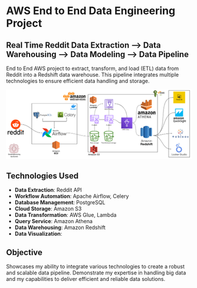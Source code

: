# AWS End to End Data Engineering Project

## Real Time Reddit Data Extraction --> Data Warehousing --> Data Modeling --> Data Pipeline

End to End AWS project to extract, transform, and load (ETL) data from Reddit into a Redshift data warehouse. This pipeline integrates multiple technologies to ensure efficient data handling and storage.

<img src="01._AWS_DataEngineeringProject\images\RedditDataEngineering-.png">

## Technologies Used

- **Data Extraction**: Reddit API
- **Workflow Automation**: Apache Airflow, Celery
- **Database Management**: PostgreSQL
- **Cloud Storage**: Amazon S3
- **Data Transformation**: AWS Glue, Lambda
- **Query Service**: Amazon Athena
- **Data Warehousing**: Amazon Redshift
- **Data Visualization**:

<!-- ## Data Pipeline

- **Automated Data Processing Workflow**: Utilizing Apache Airflow and Celery for data processing.
- **Data Storage**: PostgreSQL and Amazon S3 for data storage.
- **Data Transformation**: Integrates AWS Glue, Lambda and Amazon Athena for effective data transformation and querying.
- **Scalable Data Warehousing**: Utilizes Amazon Redshift for a high-performance data warehousing solution. -->

## Objective

Showcases my ability to integrate various technologies to create a robust and scalable data pipeline. Demonstrate my expertise in handling big data and my capabilities to deliver efficient and reliable data solutions.

<!--

KEVIN'S PERSONAL NOTES/INSTRUCTIONS

Take screensshots of Docker/Airflow, AWS EC2/S3, SQL/Celery, Glue/Lambda, Athena/Redshift, Visuals

Docker/ VSCODE Screenshot
EC2 CLI && S3 Bucket with reddit file screenshot
Airflow / Celery screenshot


-- DOCKER Commands used
- Shows all containers
docker ps
docker-compose ps

- Build/Start or update your containers
docker compose up -d --build
docker compose up -d
docker exec -it {container hash}
docker stop $(docker ps -a -q)
docker compose down

- REMOVE all containers
docker stop $(docker ps -a -q)
docker rm $(docker ps -a -q)
docker system prune
docker system prune -a --volumes


-- FRESH Start steps
- Set up VENV through Conda
conda create --name redditDE python=3.9
conda activate redditDE // netflixDE

- Run reqs.txt to install all required packages
pip install -r requirements.txt

- Pull/Create config.conf settings , data/input, data/output, logs, plugins, tests
mkdir data logs plugins tests

compose up -d --build

run airflow on localhost:8080

Obtain Reddit API Keys and insert into your config file


-- AWS SETUP

- Go to AWS -> Create user -> Group -> EC2 instance -> S3 bucket
Begin @ min 9 to watch video walkthrough
https://www.youtube.com/watch?v=j_skupZ3zw0&t=3s

- Login to AWS with your new user (make sure user has admin privileges)
https://{YOUR ACNT ID}.signin.aws.amazon.com/console
- Create EC2 instance and launch

- Inside EC2 console
sudo apt-get update
sudo apt install python3-pip
sudo apt install python3.10-venv
- might need to restart terminal
python3 -m venv netflixDE
- Start Venv
source netflixDE/bin/activate

- Install AWS CLi
pip install --upgrade awscli
sudo pip install apache-airflow
airflow standalone -- to launch

-- OBTAIN SESSION TOKEN
- Run the following command inside your AWS EC2 instance to generate your AWS Session token. --duration-seconds can be any number
configure aws
aws sts get-session-token --duration-seconds 3600


-- SSH into AWS EC2 through VSCODE
- Download then locate .pem file directory ie Downloads
ssh -i "redditdataengineering-pair.pem" ubuntu@ec2{YOUR INSTANCE}



### FUTURE PROJECT NOTES:
Build 3 different End to End projects (AWS, Azure, GCP)

AWS:
Reddit Real time - (Docker, PSQL, Airflow), (EC2, S3, Lambda, Glue, Athena, Redshift)
https://www.youtube.com/watch?v=LSlt6iVI_9Y

Zillow End to End (AWS, Quicksight)
https://www.youtube.com/watch?v=j_skupZ3zw0&t=3s


Azure:
Power BI
https://www.youtube.com/watch?v=iQ41WqhHglk


GCP:
Uber Data Analytics
https://www.youtube.com/watch?v=WpQECq5Hx9g


Snowflake:
https://www.youtube.com/watch?v=qDmqE89DSQQ



FCC (Docker, PSQL, Build Pipeline from scratch, dbt, CRON, Airflow, Airbyte):
https://www.youtube.com/watch?v=PHsC_t0j1dU


-->
